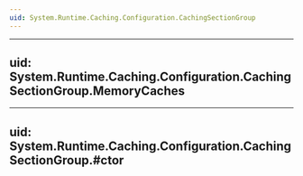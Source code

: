 ```yaml
---
uid: System.Runtime.Caching.Configuration.CachingSectionGroup
---
```


---
uid: System.Runtime.Caching.Configuration.CachingSectionGroup.MemoryCaches
---

---
uid: System.Runtime.Caching.Configuration.CachingSectionGroup.#ctor
---
